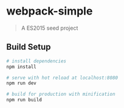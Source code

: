 # webpack-simple

> A ES2015 seed project


## Build Setup

``` bash
# install dependencies
npm install

# serve with hot reload at localhost:8080
npm run dev

# build for production with minification
npm run build
```
